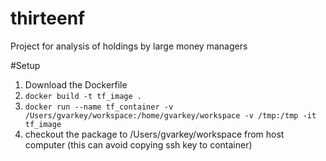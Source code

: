 # thirteenf
Project for analysis of holdings by large money managers

#Setup
1. Download the Dockerfile
2. `docker build -t tf_image .`
3. `docker run --name tf_container -v /Users/gvarkey/workspace:/home/gvarkey/workspace -v /tmp:/tmp -it tf_image`
4. checkout the package to /Users/gvarkey/workspace from host computer (this can avoid copying ssh key to container)

